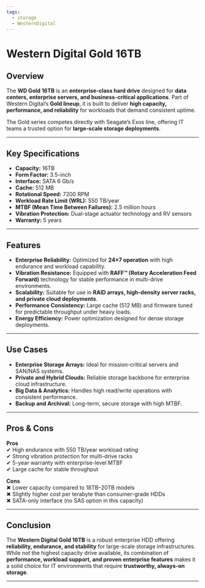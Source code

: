 ```yaml
---
tags:
  - storage
  - WesternDigital
---
```


# Western Digital Gold 16TB

## Overview
The **WD Gold 16TB** is an **enterprise-class hard drive** designed for **data centers, enterprise servers, and business-critical applications**. Part of Western Digital’s **Gold lineup**, it is built to deliver **high capacity, performance, and reliability** for workloads that demand consistent uptime.

The Gold series competes directly with Seagate’s Exos line, offering IT teams a trusted option for **large-scale storage deployments**.

---

## Key Specifications

- **Capacity:** 16TB  
- **Form Factor:** 3.5-inch  
- **Interface:** SATA 6 Gb/s  
- **Cache:** 512 MB  
- **Rotational Speed:** 7200 RPM  
- **Workload Rate Limit (WRL):** 550 TB/year  
- **MTBF (Mean Time Between Failures):** 2.5 million hours  
- **Vibration Protection:** Dual-stage actuator technology and RV sensors  
- **Warranty:** 5 years  

---

## Features

- **Enterprise Reliability:** Optimized for **24×7 operation** with high endurance and workload capability.  
- **Vibration Resistance:** Equipped with **RAFF™ (Rotary Acceleration Feed Forward)** technology for stable performance in multi-drive environments.  
- **Scalability:** Suitable for use in **RAID arrays, high-density server racks, and private cloud deployments**.  
- **Performance Consistency:** Large cache (512 MB) and firmware tuned for predictable throughput under heavy loads.  
- **Energy Efficiency:** Power optimization designed for dense storage deployments.  

---

## Use Cases

- **Enterprise Storage Arrays:** Ideal for mission-critical servers and SAN/NAS systems.  
- **Private and Hybrid Clouds:** Reliable storage backbone for enterprise cloud infrastructure.  
- **Big Data & Analytics:** Handles high read/write operations with consistent performance.  
- **Backup and Archival:** Long-term, secure storage with high MTBF.  

---

## Pros & Cons

**Pros**  
✔ High endurance with 550 TB/year workload rating  
✔ Strong vibration protection for multi-drive racks  
✔ 5-year warranty with enterprise-level MTBF  
✔ Large cache for stable throughput  

**Cons**  
✖ Lower capacity compared to 18TB–20TB models  
✖ Slightly higher cost per terabyte than consumer-grade HDDs  
✖ SATA-only interface (no SAS option in this capacity)  

---

## Conclusion

The **Western Digital Gold 16TB** is a robust enterprise HDD offering **reliability, endurance, and stability** for large-scale storage infrastructures. While not the highest capacity drive available, its combination of **performance, workload support, and proven enterprise features** makes it a solid choice for IT environments that require **trustworthy, always-on storage**.  

---
